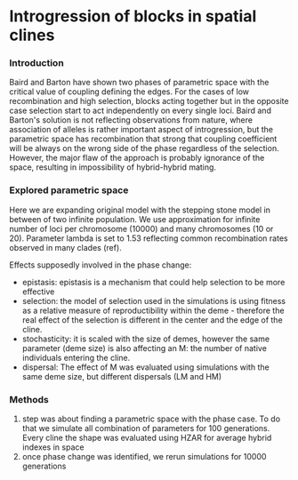 # Introgression of blocks in spatial clines

### Introduction

Baird and Barton have shown two phases of parametric space with the critical value of coupling
defining the edges. For the cases of low recombination and high selection, blocks
acting together but in the opposite case selection start to act independently on
every single loci. Baird and Barton's solution is not reflecting observations from nature,
where association of alleles is rather important aspect of introgression, but the
parametric space has recombination that strong that coupling coefficient will be
always on the wrong side of the phase regardless of the selection. However, the major
flaw of the approach is probably ignorance of the space, resulting in impossibility
of hybrid-hybrid mating.

### Explored parametric space

Here we are expanding original model with the stepping stone model in between of
two infinite population. We use approximation for infinite number of loci
per chromosome (10000) and many chromosomes (10 or 20). Parameter lambda is set
to 1.53 reflecting common recombination rates observed in many clades (ref).

Effects supposedly involved in the phase change:

- epistasis: epistasis is a mechanism that could help selection to be more effective
- selection: the model of selection used in the simulations is using fitness as
a relative measure of reproductibility within the deme - therefore the real effect of the
selection is different in the center and the edge of the cline.
- stochasticity: it is scaled with the size of demes, however the same parameter
(deme size) is also affecting an M: the number of native individuals entering the
cline.
- dispersal: The effect of M was evaluated using simulations with the same deme size,
but different dispersals (LM and HM)


### Methods

1. step was about finding a parametric space with the phase case.
To do that we simulate all combination of parameters for 100 generations.
Every cline the shape was evaluated using HZAR for average hybrid indexes in
space
2. once phase change was identified, we rerun simulations for 10000 generations

